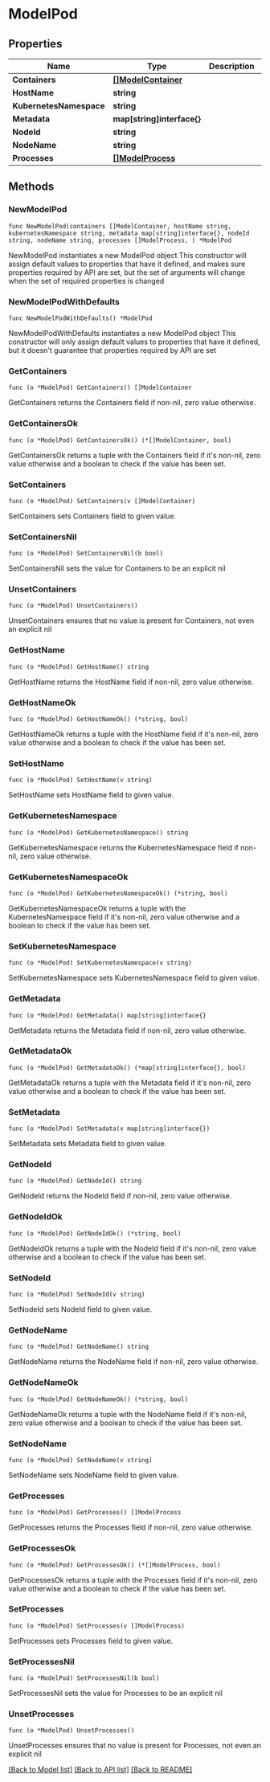 # ModelPod

## Properties

Name | Type | Description | Notes
------------ | ------------- | ------------- | -------------
**Containers** | [**[]ModelContainer**](ModelContainer.md) |  | 
**HostName** | **string** |  | 
**KubernetesNamespace** | **string** |  | 
**Metadata** | **map[string]interface{}** |  | 
**NodeId** | **string** |  | 
**NodeName** | **string** |  | 
**Processes** | [**[]ModelProcess**](ModelProcess.md) |  | 

## Methods

### NewModelPod

`func NewModelPod(containers []ModelContainer, hostName string, kubernetesNamespace string, metadata map[string]interface{}, nodeId string, nodeName string, processes []ModelProcess, ) *ModelPod`

NewModelPod instantiates a new ModelPod object
This constructor will assign default values to properties that have it defined,
and makes sure properties required by API are set, but the set of arguments
will change when the set of required properties is changed

### NewModelPodWithDefaults

`func NewModelPodWithDefaults() *ModelPod`

NewModelPodWithDefaults instantiates a new ModelPod object
This constructor will only assign default values to properties that have it defined,
but it doesn't guarantee that properties required by API are set

### GetContainers

`func (o *ModelPod) GetContainers() []ModelContainer`

GetContainers returns the Containers field if non-nil, zero value otherwise.

### GetContainersOk

`func (o *ModelPod) GetContainersOk() (*[]ModelContainer, bool)`

GetContainersOk returns a tuple with the Containers field if it's non-nil, zero value otherwise
and a boolean to check if the value has been set.

### SetContainers

`func (o *ModelPod) SetContainers(v []ModelContainer)`

SetContainers sets Containers field to given value.


### SetContainersNil

`func (o *ModelPod) SetContainersNil(b bool)`

 SetContainersNil sets the value for Containers to be an explicit nil

### UnsetContainers
`func (o *ModelPod) UnsetContainers()`

UnsetContainers ensures that no value is present for Containers, not even an explicit nil
### GetHostName

`func (o *ModelPod) GetHostName() string`

GetHostName returns the HostName field if non-nil, zero value otherwise.

### GetHostNameOk

`func (o *ModelPod) GetHostNameOk() (*string, bool)`

GetHostNameOk returns a tuple with the HostName field if it's non-nil, zero value otherwise
and a boolean to check if the value has been set.

### SetHostName

`func (o *ModelPod) SetHostName(v string)`

SetHostName sets HostName field to given value.


### GetKubernetesNamespace

`func (o *ModelPod) GetKubernetesNamespace() string`

GetKubernetesNamespace returns the KubernetesNamespace field if non-nil, zero value otherwise.

### GetKubernetesNamespaceOk

`func (o *ModelPod) GetKubernetesNamespaceOk() (*string, bool)`

GetKubernetesNamespaceOk returns a tuple with the KubernetesNamespace field if it's non-nil, zero value otherwise
and a boolean to check if the value has been set.

### SetKubernetesNamespace

`func (o *ModelPod) SetKubernetesNamespace(v string)`

SetKubernetesNamespace sets KubernetesNamespace field to given value.


### GetMetadata

`func (o *ModelPod) GetMetadata() map[string]interface{}`

GetMetadata returns the Metadata field if non-nil, zero value otherwise.

### GetMetadataOk

`func (o *ModelPod) GetMetadataOk() (*map[string]interface{}, bool)`

GetMetadataOk returns a tuple with the Metadata field if it's non-nil, zero value otherwise
and a boolean to check if the value has been set.

### SetMetadata

`func (o *ModelPod) SetMetadata(v map[string]interface{})`

SetMetadata sets Metadata field to given value.


### GetNodeId

`func (o *ModelPod) GetNodeId() string`

GetNodeId returns the NodeId field if non-nil, zero value otherwise.

### GetNodeIdOk

`func (o *ModelPod) GetNodeIdOk() (*string, bool)`

GetNodeIdOk returns a tuple with the NodeId field if it's non-nil, zero value otherwise
and a boolean to check if the value has been set.

### SetNodeId

`func (o *ModelPod) SetNodeId(v string)`

SetNodeId sets NodeId field to given value.


### GetNodeName

`func (o *ModelPod) GetNodeName() string`

GetNodeName returns the NodeName field if non-nil, zero value otherwise.

### GetNodeNameOk

`func (o *ModelPod) GetNodeNameOk() (*string, bool)`

GetNodeNameOk returns a tuple with the NodeName field if it's non-nil, zero value otherwise
and a boolean to check if the value has been set.

### SetNodeName

`func (o *ModelPod) SetNodeName(v string)`

SetNodeName sets NodeName field to given value.


### GetProcesses

`func (o *ModelPod) GetProcesses() []ModelProcess`

GetProcesses returns the Processes field if non-nil, zero value otherwise.

### GetProcessesOk

`func (o *ModelPod) GetProcessesOk() (*[]ModelProcess, bool)`

GetProcessesOk returns a tuple with the Processes field if it's non-nil, zero value otherwise
and a boolean to check if the value has been set.

### SetProcesses

`func (o *ModelPod) SetProcesses(v []ModelProcess)`

SetProcesses sets Processes field to given value.


### SetProcessesNil

`func (o *ModelPod) SetProcessesNil(b bool)`

 SetProcessesNil sets the value for Processes to be an explicit nil

### UnsetProcesses
`func (o *ModelPod) UnsetProcesses()`

UnsetProcesses ensures that no value is present for Processes, not even an explicit nil

[[Back to Model list]](../README.md#documentation-for-models) [[Back to API list]](../README.md#documentation-for-api-endpoints) [[Back to README]](../README.md)


